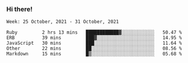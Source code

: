 ### Hi there!

<!--START_SECTION:waka-->
```text
Week: 25 October, 2021 - 31 October, 2021

Ruby         2 hrs 13 mins   ████████████▓░░░░░░░░░░░░   50.47 % 
ERB          39 mins         ███▓░░░░░░░░░░░░░░░░░░░░░   14.95 % 
JavaScript   30 mins         ███░░░░░░░░░░░░░░░░░░░░░░   11.64 % 
Other        22 mins         ██░░░░░░░░░░░░░░░░░░░░░░░   08.56 % 
Markdown     15 mins         █▒░░░░░░░░░░░░░░░░░░░░░░░   05.68 % 
```
<!--END_SECTION:waka-->
